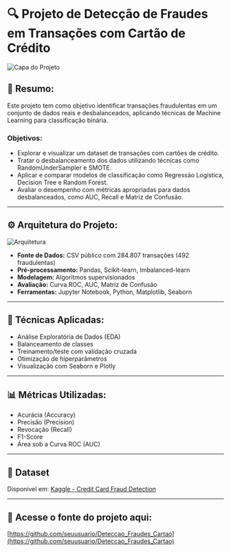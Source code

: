 
# 🔍 Projeto de Detecção de Fraudes em Transações com Cartão de Crédito

![Capa do Projeto](https://github.com/seuusuario/Deteccao_Fraudes_Cartao/blob/main/imagens/capa_projeto.png)

## 📌 Resumo:

Este projeto tem como objetivo identificar transações fraudulentas em um conjunto de dados reais e desbalanceados, aplicando técnicas de Machine Learning para classificação binária.

### Objetivos:
- Explorar e visualizar um dataset de transações com cartões de crédito.
- Tratar o desbalanceamento dos dados utilizando técnicas como RandomUnderSampler e SMOTE.
- Aplicar e comparar modelos de classificação como Regressão Logística, Decision Tree e Random Forest.
- Avaliar o desempenho com métricas apropriadas para dados desbalanceados, como AUC, Recall e Matriz de Confusão.

---

## ⚙️ Arquitetura do Projeto:

![Arquitetura](https://github.com/seuusuario/Deteccao_Fraudes_Cartao/blob/main/imagens/arquitetura_projeto.png)

- **Fonte de Dados:** CSV público com 284.807 transações (492 fraudulentas)
- **Pré-processamento:** Pandas, Scikit-learn, Imbalanced-learn
- **Modelagem:** Algoritmos supervisionados
- **Avaliação:** Curva ROC, AUC, Matriz de Confusão
- **Ferramentas:** Jupyter Notebook, Python, Matplotlib, Seaborn

---

## 🧠 Técnicas Aplicadas:

- Análise Exploratória de Dados (EDA)
- Balanceamento de classes
- Treinamento/teste com validação cruzada
- Otimização de hiperparâmetros
- Visualização com Seaborn e Plotly

---

## 📊 Métricas Utilizadas:

- Acurácia (Accuracy)
- Precisão (Precision)
- Revocação (Recall)
- F1-Score
- Área sob a Curva ROC (AUC)

---

## 📁 Dataset

Disponível em: [Kaggle - Credit Card Fraud Detection](https://www.kaggle.com/mlg-ulb/creditcardfraud)

---

## 🔗 Acesse o fonte do projeto aqui:

[https://github.com/seuusuario/Deteccao_Fraudes_Cartao](https://github.com/seuusuario/Deteccao_Fraudes_Cartao)
